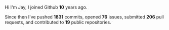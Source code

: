 Hi I'm Jay, I joined Github **10** years ago.

Since then I've pushed **1831** commits, opened **76** issues, submitted **206** pull requests, and contributed to **19** public repositories.
